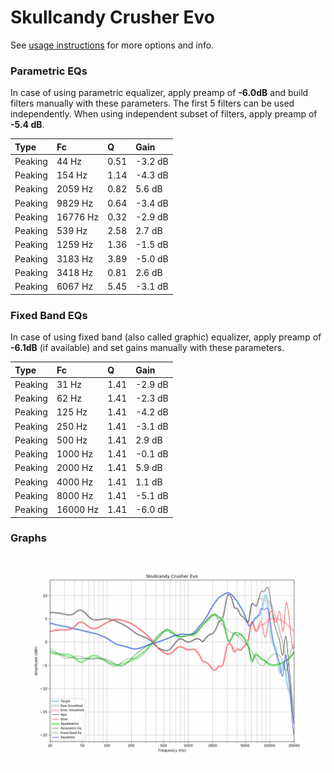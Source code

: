 # Skullcandy Crusher Evo
See [usage instructions](https://github.com/jaakkopasanen/AutoEq#usage) for more options and info.

### Parametric EQs
In case of using parametric equalizer, apply preamp of **-6.0dB** and build filters manually
with these parameters. The first 5 filters can be used independently.
When using independent subset of filters, apply preamp of **-5.4 dB**.

| Type    | Fc       |    Q | Gain    |
|:--------|:---------|:-----|:--------|
| Peaking | 44 Hz    | 0.51 | -3.2 dB |
| Peaking | 154 Hz   | 1.14 | -4.3 dB |
| Peaking | 2059 Hz  | 0.82 | 5.6 dB  |
| Peaking | 9829 Hz  | 0.64 | -3.4 dB |
| Peaking | 16776 Hz | 0.32 | -2.9 dB |
| Peaking | 539 Hz   | 2.58 | 2.7 dB  |
| Peaking | 1259 Hz  | 1.36 | -1.5 dB |
| Peaking | 3183 Hz  | 3.89 | -5.0 dB |
| Peaking | 3418 Hz  | 0.81 | 2.6 dB  |
| Peaking | 6067 Hz  | 5.45 | -3.1 dB |

### Fixed Band EQs
In case of using fixed band (also called graphic) equalizer, apply preamp of **-6.1dB**
(if available) and set gains manually with these parameters.

| Type    | Fc       |    Q | Gain    |
|:--------|:---------|:-----|:--------|
| Peaking | 31 Hz    | 1.41 | -2.9 dB |
| Peaking | 62 Hz    | 1.41 | -2.3 dB |
| Peaking | 125 Hz   | 1.41 | -4.2 dB |
| Peaking | 250 Hz   | 1.41 | -3.1 dB |
| Peaking | 500 Hz   | 1.41 | 2.9 dB  |
| Peaking | 1000 Hz  | 1.41 | -0.1 dB |
| Peaking | 2000 Hz  | 1.41 | 5.9 dB  |
| Peaking | 4000 Hz  | 1.41 | 1.1 dB  |
| Peaking | 8000 Hz  | 1.41 | -5.1 dB |
| Peaking | 16000 Hz | 1.41 | -6.0 dB |

### Graphs
![](./Skullcandy%20Crusher%20Evo.png)